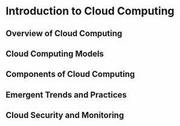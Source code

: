 # Introduction to Cloud Computing
## Overview of Cloud Computing





## Cloud Computing Models




## Components of Cloud Computing



## Emergent Trends and Practices



## Cloud Security and Monitoring


